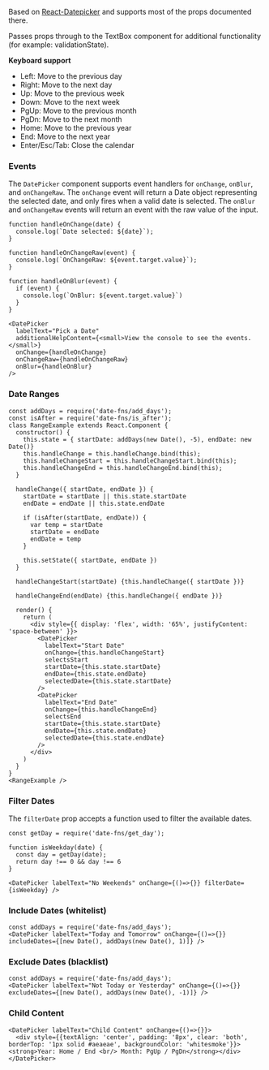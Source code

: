 Based on <a href="https://hacker0x01.github.io/react-datepicker" target="blank">React-Datepicker</a> and supports most of the props documented there.

Passes props through to the TextBox component for additional functionality (for example: validationState).

**Keyboard support**

- Left: Move to the previous day
- Right: Move to the next day
- Up: Move to the previous week
- Down: Move to the next week
- PgUp: Move to the previous month
- PgDn: Move to the next month
- Home: Move to the previous year
- End: Move to the next year
- Enter/Esc/Tab: Close the calendar

### Events

The `DatePicker` component supports event handlers for `onChange`, `onBlur`, and `onChangeRaw`. The
`onChange` event will return a Date object representing the selected date, and only fires when
a valid date is selected. The `onBlur` and `onChangeRaw` events will return an event with the
raw value of the input.

```
function handleOnChange(date) {
  console.log(`Date selected: ${date}`);
}

function handleOnChangeRaw(event) {
  console.log(`OnChangeRaw: ${event.target.value}`);
}

function handleOnBlur(event) {
  if (event) {
    console.log(`OnBlur: ${event.target.value}`)
  }
}

<DatePicker
  labelText="Pick a Date"
  additionalHelpContent={<small>View the console to see the events.</small>}
  onChange={handleOnChange}
  onChangeRaw={handleOnChangeRaw}
  onBlur={handleOnBlur}
/>
```

### Date Ranges

```
const addDays = require('date-fns/add_days');
const isAfter = require('date-fns/is_after');
class RangeExample extends React.Component {
  constructor() {
    this.state = { startDate: addDays(new Date(), -5), endDate: new Date()}
    this.handleChange = this.handleChange.bind(this);
    this.handleChangeStart = this.handleChangeStart.bind(this);
    this.handleChangeEnd = this.handleChangeEnd.bind(this);
  }

  handleChange({ startDate, endDate }) {
    startDate = startDate || this.state.startDate
    endDate = endDate || this.state.endDate

    if (isAfter(startDate, endDate)) {
      var temp = startDate
      startDate = endDate
      endDate = temp
    }

    this.setState({ startDate, endDate })
  }

  handleChangeStart(startDate) {this.handleChange({ startDate })}

  handleChangeEnd(endDate) {this.handleChange({ endDate })}

  render() {
    return (
      <div style={{ display: 'flex', width: '65%', justifyContent: 'space-between' }}>
        <DatePicker
          labelText="Start Date"
          onChange={this.handleChangeStart}
          selectsStart
          startDate={this.state.startDate}
          endDate={this.state.endDate}
          selectedDate={this.state.startDate}
        />
        <DatePicker
          labelText="End Date"
          onChange={this.handleChangeEnd}
          selectsEnd
          startDate={this.state.startDate}
          endDate={this.state.endDate}
          selectedDate={this.state.endDate}
        />
      </div>
    )
  }
}
<RangeExample />
```

### Filter Dates

The `filterDate` prop accepts a function used to filter the available dates.

```
const getDay = require('date-fns/get_day');

function isWeekday(date) {
  const day = getDay(date);
  return day !== 0 && day !== 6
}

<DatePicker labelText="No Weekends" onChange={()=>{}} filterDate={isWeekday} />
```

### Include Dates (whitelist)

```
const addDays = require('date-fns/add_days');
<DatePicker labelText="Today and Tomorrow" onChange={()=>{}} includeDates={[new Date(), addDays(new Date(), 1)]} />
```

### Exclude Dates (blacklist)

```
const addDays = require('date-fns/add_days');
<DatePicker labelText="Not Today or Yesterday" onChange={()=>{}} excludeDates={[new Date(), addDays(new Date(), -1)]} />
```

### Child Content

```
<DatePicker labelText="Child Content" onChange={()=>{}}>
  <div style={{textAlign: 'center', padding: '8px', clear: 'both', borderTop: '1px solid #aeaeae', backgroundColor: 'whitesmoke'}}><strong>Year: Home / End <br/> Month: PgUp / PgDn</strong></div>
</DatePicker>
```
